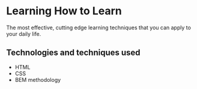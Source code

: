 # Learning How to Learn

The most effective, cutting edge learning techniques that you can apply to your daily life.

## Technologies and techniques used

- HTML
- CSS
- BEM methodology